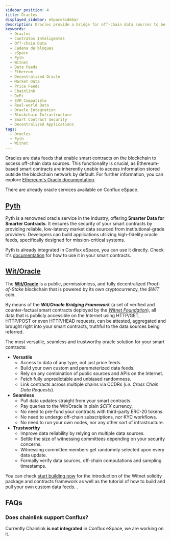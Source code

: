 ```yaml
---
sidebar_position: 4
title: Oracles
displayed_sidebar: eSpaceSidebar
description: Oracles provide a bridge for off-chain data sources to be accessible within the blockchain, essential for smart contracts.
keywords:
  - Oracles
  - Contratos Inteligentes
  - Off-chain Data
  - Cadena de bloques
  - eSpace
  - Pyth
  - Witnet
  - Data Feeds
  - Ethereum
  - Decentralized Oracle
  - Market Data
  - Price Feeds
  - Chainlink
  - DeFi
  - EVM Compatible
  - Real-world Data
  - Oracle Integration
  - Blockchain Infrastructure
  - Smart Contract Security
  - Decentralized Applications
tags:
  - Oracles
  - Pyth
  - Witnet
---
```


Oracles are data feeds that enable smart contracts on the blockchain to access off-chain data sources. This functionality is crucial, as Ethereum-based smart contracts are inherently unable to access information stored outside the blockchain network by default. For further information, you can explore [Ethereum's Oracle documentation](https://ethereum.org/en/developers/docs/oracles/).

There are already oracle services available on Conflux eSpace.

## [Pyth](https://pyth.network/)

Pyth is a renowned oracle service in the industry, offering **Smarter Data for Smarter Contracts**. It ensures the security of your smart contracts by providing reliable, low-latency market data sourced from institutional-grade providers. Developers can build applications utilizing high-fidelity oracle feeds, specifically designed for mission-critical systems.

Pyth is already integrated in Conflux eSpace, you can use it directly. Check it's [documentation](https://docs.pyth.network/documentation/pythnet-price-feeds/evm#mainnets) for how to use it in your smart contracts.

## [Wit/Oracle](https://witnet.io/)

The **[Wit/Oracle](https://witnet.io)** is a public, permissionless, and fully decentralized _Proof-of-Stake_ blockchain that is powered by its own cryptocurrency, the _$WIT_ coin.

By means of the _**Wit/Oracle Bridging Framework**_ (a set of verified and counter-factual smart contracts deployed by the [_Witnet Foundation_](https://witnet.foundation)), all data that is publicly accessible on the Internet using HTTP/GET, HTTP/POST or even HTTP/HEAD requests, can be attested, aggregated and brought right into your smart contracts, truthful to the data sources being referred.

The most versatile, seamless and trustworthy oracle solution for your smart contracts:

- **Versatile**
  - Access to data of any type, not just price feeds.
  - Build your own custom and parameterized data feeds.
  - Rely on any combination of public sources and APIs on the Internet.
  - Fetch fully unpredictable and unbiased randomness.
  - Link contracts across multiple chains via CCDRs (_i.e. Cross Chain Data Requests_).
- **Seamless**
  - Pull data updates straight from your smart contracts.
  - Pay queries to the Wit/Oracle in plain _$CFX_ currency.
  - No need to pre-fund your contracts with third-party ERC-20 tokens.
  - No need to undergo off-chain subscriptions, nor KYC workflows.
  - No need to run your own nodes, nor any other sort of infrastructure.
- **Trustworthy**
  - Improve data reliability by relying on multiple data sources.
  - Settle the size of witnessing committees depending on your security concerns.
  - Witnessing committee members get randomnly selected upon every data update.
  - Formally verify data sources, off-chain computations and sampling timestamps.

You can check [start building now](https://medium.com/witnet/solidity-and-the-wit-oracle-852bc4b338c1) for the introduction of the Witnet solidity package and contracts framework as well as the tutorial of how to build and pull your own custom data feeds. .

## FAQs

### Does chainlink support Conflux?

Currently Chainlink **is not integrated** in Conflux eSpace, we are working on it.
